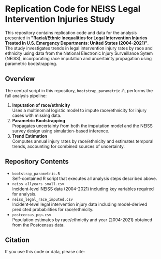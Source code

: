 # Replication Code for NEISS Legal Intervention Injuries Study 

This repository contains replication code and data for the analysis presented in **"Racial/Ethnic Inequalities for Legal Intervention Injuries Treated in U.S. Emergency Departments: United States (2004-2021)"**. The study investigates trends in legal intervention injury rates by race and ethnicity using data from the National Electronic Injury Surveillance Sytem (NEISS), incorporating race imputation and uncertainty propagation using parametric bootstrapping. 

## Overview 
The central script in this repository, `bootstrap_parametric.R`, performs the full analysis pipeline: 
1. **Imputation of race/ethnicity** <br>
   Uses a multinomial logistic model to impute race/ethnicity for injury cases with missing data. 
2. **Parametric Bootstrapping** <br>
   Propagates uncertainty from both the imputation model and the NEISS survey design using simulation-based inference. 
3. **Trend Estimation** <br>
   Computes annual injury rates by race/ethnicity and estimates temporal trends, accounting for combined sources of uncertainty.

## Repository Contents 
- `bootstrap_parametric.R` <br>
  Self-contained R script that executes all analysis steps described above.
- `neiss_allyears_small.csv` <br>
  Incident-level NEISS data (2004-2021) including key variables required for analysis. 
- `neiss_legal_race_imputed.csv`<br>
  Incident-level legal intervention injury data including model-derived predicted probabilities for race/ethnicity.
- `postcensus_pop.csv`<br>
  Population estimates by race/ethnicity and year (2004-2021) obtained from the Postcensus data.

## Citation 
If you use this code or data, please cite: 
